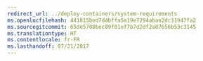 ```yaml
---
redirect_url: ../deploy-containers/system-requirements
ms.openlocfilehash: 441815bed7d4bffa5e19e7294abae2dc31947fa2
ms.sourcegitcommit: 65de5708bec89f01ef7b7d2df2a87656b53c3145
ms.translationtype: HT
ms.contentlocale: fr-FR
ms.lasthandoff: 07/21/2017
---
```

